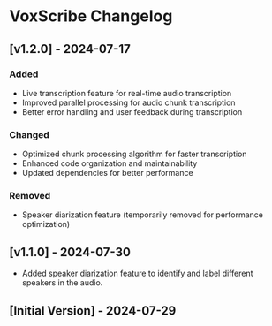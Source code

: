 # VoxScribe Changelog

## [v1.2.0] - 2024-07-17

### Added
- Live transcription feature for real-time audio transcription
- Improved parallel processing for audio chunk transcription
- Better error handling and user feedback during transcription

### Changed
- Optimized chunk processing algorithm for faster transcription
- Enhanced code organization and maintainability
- Updated dependencies for better performance

### Removed
- Speaker diarization feature (temporarily removed for performance optimization)

## [v1.1.0] - 2024-07-30

- Added speaker diarization feature to identify and label different speakers in the audio.

## [Initial Version] - 2024-07-29